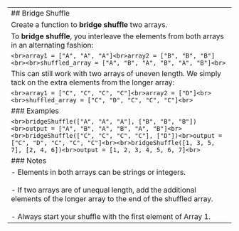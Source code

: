 |                                                                                                                                                                                                                                                                                  |
| -------------------------------------------------------------------------------------------------------------------------------------------------------------------------------------------------------------------------------------------------------------------------------- |
| ## Bridge Shuffle                                                                                                                                                                                                                                                                |
| Create a function to **bridge shuffle** two arrays.                                                                                                                                                                                                                              |
| To **bridge shuffle**, you interleave the elements from both arrays in an alternating fashion:                                                                                                                                                                                   |
| ```<br>array1 = ["A", "A", "A"]<br>array2 = ["B", "B", "B"]<br><br>shuffled_array = ["A", "B", "A", "B", "A", "B"]<br>```                                                                                                                                                        |
| This can still work with two arrays of uneven length. We simply tack on the extra elements from the longer array:                                                                                                                                                                |
| ```<br>array1 = ["C", "C", "C", "C"]<br>array2 = ["D"]<br><br>shuffled_array = ["C", "D", "C", "C", "C"]<br>```                                                                                                                                                                  |
| ### Examples                                                                                                                                                                                                                                                                     |
| ```<br>bridgeShuffle(["A", "A", "A"], ["B", "B", "B"])<br>output = ["A", "B", "A", "B", "A", "B"]<br><br>bridgeShuffle(["C", "C", "C", "C"], ["D"])<br>output = ["C", "D", "C", "C", "C"]<br><br>bridgeShuffle([1, 3, 5, 7], [2, 4, 6])<br>output = [1, 2, 3, 4, 5, 6, 7]<br>``` |
| ### Notes                                                                                                                                                                                                                                                                        |
| - Elements in both arrays can be strings or integers.<br>    <br>- If two arrays are of unequal length, add the additional elements of the longer array to the end of the shuffled array.<br>    <br>- Always start your shuffle with the first element of Array 1.              |